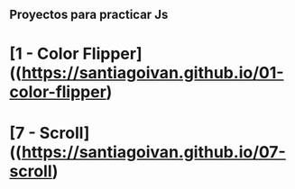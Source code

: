 ## Proyectos para practicar Js

# [1 - Color Flipper]((https://santiagoivan.github.io/01-color-flipper)

# [7 - Scroll]((https://santiagoivan.github.io/07-scroll)
